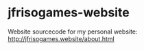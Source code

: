 # jfrisogames-website
Website sourcecode for my personal website: http://jfrisogames.website/about.html
